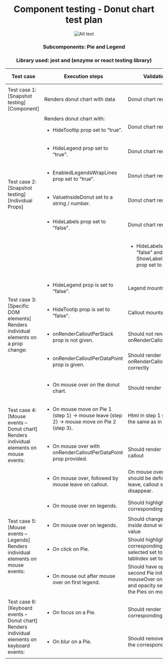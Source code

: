 <div align="center">

# Component testing - Donut chart test plan

![Alt text](BasicDonutChart.png)

### Subcomponents: Pie and Legend

### Library used: jest and (enzyme or react testing library)

</div>

| Test case                                                                                                                                                                                                                         | Execution steps                                                                                                                                                                                                            | Validation steps                                                                                                                                               | Library used                                                                                                                                                                                                                           |
| --------------------------------------------------------------------------------------------------------------------------------------------------------------------------------------------------------------------------------- | -------------------------------------------------------------------------------------------------------------------------------------------------------------------------------------------------------------------------- | -------------------------------------------------------------------------------------------------------------------------------------------------------------- | -------------------------------------------------------------------------------------------------------------------------------------------------------------------------------------------------------------------------------------- |
| <tr><td rowspan=1>Test case 1: [Snapshot testing] [Component]<td> Renders donut chart with data</td><td>Donut chart renders correctly</td><td>Enzyme</td></td></tr>                                                               | <tr><td rowspan=7>Test case 2: [Snapshot testing] [Individual Props]<td> Renders donut chart with: <ul><li>HideTooltip prop set to “true”.</li></ul></td><td>Donut chart renders correctly</td><td>Enzyme</td>             |
| <ul><li>HideLegend prop set to “true”.</li></ul><td>Donut chart renders correctly</td><td>Enzyme</td></tr><tr>                                                                                                                    | <ul><li>EnabledLegendsWrapLines prop set to “true”.</li></ul><td>Donut chart renders correctly</td><td>Enzyme</td></tr><tr>                                                                                                | <ul><li>ValueInsideDonut set to a string / number.</li></ul><td>Donut chart renders correctly</td><td>Enzyme</td></tr><tr>                                     | <ul><li>HideLabels prop set to "false".</li></ul></td></td><td>Donut chart renders correctly</td><td>Enzyme</td></tr><tr>                                                                                                              |
| <td><ul><li>HideLabels prop set to "false" and ShowLabelsInPercent prop set to "true".</li></ul></td><td>Donut chart renders correctly</td><td>Enzyme</td></tr>                                                                   | <tr><td rowspan=5>Test case 3: [Specific DOM elements] Renders individual elements on a prop change: <td><ul><li>HideLegend prop is set to “false”.</li></ul></td><td>Legend mounts correctly</td><td>Enzyme</td></tr><tr> | <ul><li>HideTootip prop is set to “false”.</li></ul><td>Callout mounts correctly</td><td>Enzyme</td></tr><tr>                                                  | <ul><li>onRenderCalloutPerStack prop is not given.</li></ul><td>Should not render onRenderCalloutPerStack</td><td>Enzyme</td></tr><tr>                                                                                                 |
| <ul><li>onRenderCalloutPerDataPoint prop is given.</li></ul><td>Should render onRenderCalloutPerDataPoint correctly</td><td>Enzyme</td>                                                                                           |
| <tr><td rowspan=5>Test case 4: [Mouse events – Donut chart] Renders individual elements on mouse events: <td><ul><li>On mouse over on the donut chart.</li></ul></td><td>Should render callout</td><td>Enzyme</td></tr><tr>       | <ul><li>On mouse move on Pie 1 (step 1) -> mouse leave (step 2) -> mouse move on Pie 2 (step 3).</li></ul><td>Html in step 1 should not be the same as in step 3</td><td>Enzyme</td></tr><tr>                              | <ul><li>On mouse over with onRenderCalloutPerDataPoint prop provided.</li></ul><td>Should render the custom callout</td><td>Enzyme</td></tr><tr>               | <ul><li>On mouse over, followed by mouse leave on callout.</li></ul><td>On mouse over, callout should be defined, on mouse leave, callout should disappear.</td><td>Enzyme</td></tr><tr>                                               |
| <tr><td rowspan=5>Test case 5: [Mouse events – Legends] Renders individual elements on mouse events: <td><ul><li>On mouse over on legends.</li></ul></td><td>Should highlight the corresponding pie</td><td>RTL</td></tr><tr>     | <ul><li>On mouse over on legends.</li></ul><td>Should change the value inside donut with the legend value</td><td>Enzyme</td></tr><tr>                                                                                     | <ul><li>On click on Pie.</li></ul><td>Should highlight the corresponding pie with aria-selected set to “true” and tabIndex set to 0.</td><td>RTL</td></tr><tr> | <ul><li>On mouse out after mouse over on first legend.</li></ul><td>Should have opacity 0.1 for second Pie initially (during mouseOver on first legend) and opacity set to 1 for both the Pies on mouse out.</td><td>RTL</td></tr><tr> |
| <tr><td rowspan=2>Test case 6: [Keyboard events – Donut chart] Renders individual elements on keyboard events: <td><ul><li>On focus on a Pie.</li></ul></td><td>Should render the corresponding callout</td><td>RTL</td></tr><tr> | <ul><li>On blur on a Pie.</li></ul><td>Should remove focus from the corresponding Pie</td><td>RTL</td></tr><tr>                                                                                                            |
